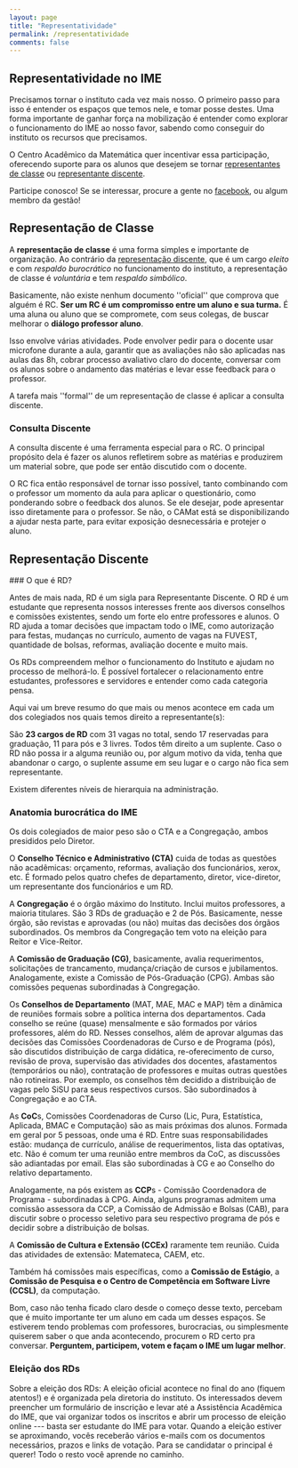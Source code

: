 ```yaml
---
layout: page
title: "Representatividade"
permalink: /representatividade
comments: false
---
```


## Representatividade no IME

Precisamos tornar o instituto cada vez mais nosso. O primeiro passo 
para isso é entender os espaços que temos nele, e tomar posse destes. 
Uma forma importante de ganhar força na mobilização é entender como 
explorar o funcionamento do IME ao nosso favor, sabendo como conseguir
do instituto os recursos que precisamos.

O Centro Acadêmico da Matemática quer incentivar essa participação,
oferecendo suporte para os alunos que desejem se tornar 
[representantes de classe](#rc) ou [representante discente](#rd).

Participe conosco! Se se interessar, procure a gente no 
[facebook](https://www.facebook.com/CAMatUSP/), ou algum membro da
gestão!

## Representação de Classe

A **representação de classe** é uma forma simples e importante de
organização. Ao contrário da [representação discente](#rd), que é um
cargo _eleito_ e com _respaldo burocrático_ no funcionamento do 
instituto, a representação de classe é _voluntária_ e tem _respaldo 
simbólico_.

Basicamente, não existe nenhum documento ''oficial'' que comprova que
alguém é RC. **Ser um RC é um compromisso entre um aluno e sua turma.**
É uma aluna ou aluno que se compromete, com seus colegas, de buscar
melhorar o **diálogo professor aluno**.

Isso envolve várias atividades. Pode envolver pedir para o docente usar
microfone durante a aula, garantir que as avaliações não são aplicadas
nas aulas das 8h, cobrar processo avaliativo claro do docente, 
conversar com os alunos sobre o andamento das matérias e levar esse
feedback para o professor.

A tarefa mais ''formal'' de um representação de classe é aplicar a
consulta discente.

### Consulta Discente

A consulta discente é uma ferramenta especial para o RC. O principal
propósito dela é fazer os alunos refletirem sobre as matérias e 
produzirem um material sobre, que pode ser então discutido com o 
docente.

O RC fica então responsável de tornar isso possível, tanto combinando
com o professor um momento da aula para aplicar o questionário,
como ponderando sobre o feedback dos alunos. Se ele desejar, pode
apresentar isso diretamente para o professor. Se não, o CAMat está se 
disponibilizando a ajudar nesta parte, para evitar exposição 
desnecessária e protejer o aluno.

<h2 id="rd">Representação Discente</h2>
### O que é RD?

Antes de mais nada, RD é um sigla para Representante Discente. O RD é 
um estudante que representa nossos interesses frente aos diversos 
conselhos e comissões existentes, sendo um forte elo entre professores
e alunos. O RD ajuda a tomar decisões que impactam todo o IME, como
autorização para festas, mudanças no currículo, aumento de vagas na 
FUVEST, quantidade de bolsas, reformas, avaliação docente e muito mais.


Os RDs compreendem melhor o funcionamento do Instituto e ajudam no
processo de melhorá-lo. É possível fortalecer o relacionamento entre
estudantes, professores e servidores e entender como cada categoria pensa.

Aqui vai um breve resumo do que mais ou menos acontece em cada um dos 
colegiados nos quais temos direito a representante(s):

São **23 cargos de RD** com 31 vagas no total, sendo 17 reservadas para
graduação, 11 para pós e 3 livres. Todos têm direito a um suplente.
Caso o RD não possa ir a alguma reunião ou, por algum motivo da vida,
tenha que abandonar o cargo, o suplente assume em seu lugar e o cargo
não fica sem representante.

Existem diferentes níveis de hierarquia na administração.

### Anatomia burocrática do IME

Os dois colegiados de maior peso são o CTA e a Congregação, ambos
presididos pelo Diretor.

O **Conselho Técnico e Administrativo (CTA)** cuida de todas as 
questões não acadêmicas: orçamento, reformas, avaliação dos 
funcionários, xerox, etc. É formado pelos quatro chefes de 
departamento, diretor, vice-diretor, um representante dos funcionários 
e um RD.

A **Congregação** é o órgão máximo do Instituto. Inclui muitos 
professores, a maioria titulares. São 3 RDs de graduação e 2 de Pós. 
Basicamente, nesse órgão, são revistas e aprovadas (ou não) muitas das
decisões dos órgãos subordinados. Os membros da Congregação tem voto na
eleição para Reitor e Vice-Reitor.

A **Comissão de Graduação (CG)**, basicamente, avalia requerimentos, 
solicitações de trancamento, mudança/criação de cursos e jubilamentos.
Analogamente, existe a Comissão de Pós-Graduação (CPG). Ambas são 
comissões pequenas subordinadas à Congregação.

Os **Conselhos de Departamento** (MAT, MAE, MAC e MAP) têm a dinâmica 
de reuniões formais sobre a política interna dos departamentos. Cada 
conselho se reúne (quase) mensalmente e são formados por vários 
professores, além do RD. Nesses conselhos, além de aprovar algumas das
decisões das Comissões Coordenadoras de Curso e de Programa (pós), são
discutidos distribuição de carga didática, re-oferecimento de curso, 
revisão de prova, supervisão das atividades dos docentes, afastamentos
(temporários ou não), contratação de professores e muitas outras 
questões não rotineiras. Por exemplo, os conselhos têm decidido a 
distribuição de vagas pelo SiSU para seus respectivos cursos.  São 
subordinados à Congregação e ao CTA.

As **CoC**s, Comissões Coordenadoras de Curso (Lic, Pura, Estatística,
Aplicada, BMAC e Computação) são as mais próximas dos alunos. Formada 
em geral por 5 pessoas, onde uma é RD. Entre suas responsabilidades 
estão: mudança de currículo, análise de requerimentos, lista das 
optativas, etc. Não é comum ter uma reunião entre membros da CoC, as 
discussões são adiantadas por email. Elas são subordinadas à CG e ao
Conselho do relativo departamento.

Analogamente, na pós existem as **CCP**s - Comissão Coordenadora de 
Programa - subordinadas à CPG. Ainda, alguns programas admitem uma 
comissão assessora da CCP, a Comissão de Admissão e Bolsas (CAB), para
discutir sobre o processo seletivo para seu respectivo programa de pós
e decidir sobre a distribuição de bolsas.

A **Comissão de Cultura e Extensão (CCEx)** raramente tem reunião. 
Cuida das atividades de extensão: Matemateca, CAEM, etc.

Também há comissões mais específicas, como a **Comissão de Estágio**, a
**Comissão de Pesquisa e o Centro de Competência em Software Livre 
(CCSL)**, da computação.

Bom, caso não tenha ficado claro desde o começo desse texto, percebam 
que é muito importante ter um aluno em cada um desses espaços. Se 
estiverem tendo problemas com professores, burocracias, ou simplesmente
quiserem saber o que anda acontecendo, procurem o RD certo pra 
conversar. **Perguntem, participem, votem e façam o IME um lugar 
melhor**.

### Eleição dos RDs

Sobre a eleição dos RDs: A eleição oficial acontece no final do ano
(fiquem atentos!) e é organizada pela diretoria do instituto. Os 
interessados devem preencher um formulário de inscrição e levar até a
Assistência Acadêmica do IME, que vai organizar todos os inscritos e 
abrir um processo de eleição online --- basta ser estudante do IME para
votar. Quando a eleição estiver se aproximando, vocês receberão vários
e-mails com os documentos necessários, prazos e links de votação. Para
se candidatar o principal é querer! Todo o resto você aprende no 
caminho.
